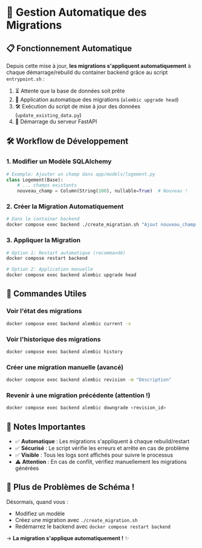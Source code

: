 # 🔄 Gestion Automatique des Migrations

## 📋 Fonctionnement Automatique

Depuis cette mise à jour, **les migrations s'appliquent automatiquement** à chaque démarrage/rebuild du container backend grâce au script `entrypoint.sh` :

1. ⏳ Attente que la base de données soit prête
2. 🔄 Application automatique des migrations (`alembic upgrade head`)
3. 🛠️ Exécution du script de mise à jour des données (`update_existing_data.py`)
4. 🚀 Démarrage du serveur FastAPI

## 🛠️ Workflow de Développement

### 1. Modifier un Modèle SQLAlchemy
```python
# Exemple: Ajouter un champ dans app/models/logement.py
class Logement(Base):
    # ... champs existants
    nouveau_champ = Column(String(100), nullable=True)  # Nouveau !
```

### 2. Créer la Migration Automatiquement
```bash
# Dans le container backend
docker compose exec backend ./create_migration.sh "Ajout nouveau_champ au modèle Logement"
```

### 3. Appliquer la Migration
```bash
# Option 1: Restart automatique (recommandé)
docker compose restart backend

# Option 2: Application manuelle
docker compose exec backend alembic upgrade head
```

## 🔧 Commandes Utiles

### Voir l'état des migrations
```bash
docker compose exec backend alembic current -v
```

### Voir l'historique des migrations
```bash
docker compose exec backend alembic history
```

### Créer une migration manuelle (avancé)
```bash
docker compose exec backend alembic revision -m "Description"
```

### Revenir à une migration précédente (attention !)
```bash
docker compose exec backend alembic downgrade <revision_id>
```

## 🚨 Notes Importantes

- ✅ **Automatique** : Les migrations s'appliquent à chaque rebuild/restart
- ✅ **Sécurisé** : Le script vérifie les erreurs et arrête en cas de problème
- ✅ **Visible** : Tous les logs sont affichés pour suivre le processus
- ⚠️ **Attention** : En cas de conflit, vérifiez manuellement les migrations générées

## 🎯 Plus de Problèmes de Schéma !

Désormais, quand vous :
- Modifiez un modèle
- Créez une migration avec `./create_migration.sh`
- Redémarrez le backend avec `docker compose restart backend`

→ **La migration s'applique automatiquement !** ✨